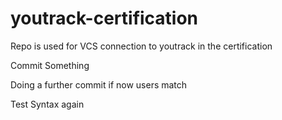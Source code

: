 # youtrack-certification
Repo is used for VCS connection to youtrack in the certification

Commit Something

Doing a further commit if now users match

Test Syntax again
